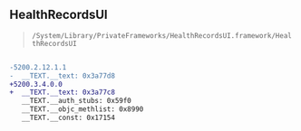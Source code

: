 ## HealthRecordsUI

> `/System/Library/PrivateFrameworks/HealthRecordsUI.framework/HealthRecordsUI`

```diff

-5200.2.12.1.1
-  __TEXT.__text: 0x3a77d8
+5200.3.4.0.0
+  __TEXT.__text: 0x3a77c8
   __TEXT.__auth_stubs: 0x59f0
   __TEXT.__objc_methlist: 0x8990
   __TEXT.__const: 0x17154

```
